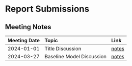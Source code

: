 # Report Submissions

## Meeting Notes

| **Meeting Date** | **Topic** | **Link** |
| :------------: | :---------------- | :---- |
| 2024-01-01   | Title Discussion | [notes](https://excalidraw.com/#json=KkLgW5wlt0_KDBYqfLteB,iOzo_x7HcifBaCr8iQQEjw) |
| 2024-03-27   | Baseline Model Discussion  | [notes](https://excalidraw.com/#json=wp5Bz3f6OXMAcrKgCUMAR,I9gJH8BsO5512060TJC5cA) |